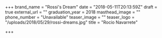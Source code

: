 +++
brand_name = "Rossi's Dream"
date = "2018-05-11T20:13:59Z"
draft = true
external_url = ""
graduation_year = 2018
masthead_image = ""
phone_number = "Unavailable"
teaser_image = ""
teaser_logo = "/uploads/2018/05/29/rossi-dreams.jpg"
title = "Rocio Navarrete"

+++
